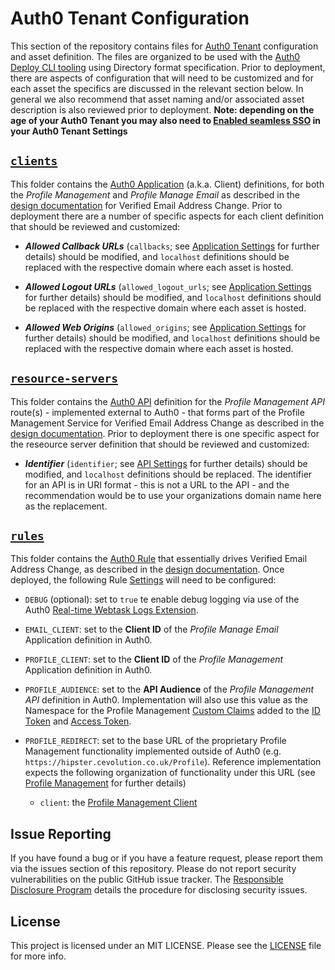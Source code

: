 # Auth0 Tenant Configuration

This section of the repository contains files for [Auth0 Tenant](https://auth0.com/docs/getting-started/the-basics#account-and-tenants) configuration and asset definition. The files are organized to be used with the [Auth0 Deploy CLI tooling](https://auth0.com/docs/extensions/deploy-cli) using Directory format specification. Prior to deployment, there are aspects of configuration that will need to be customized and for each asset the specifics are discussed in the relevant section below. In general we also recommend that asset naming and/or associated asset description is also reviewed prior to deployment. **Note: depending on the age of your Auth0 Tenant you may also need to [Enabled seamless SSO](https://auth0.com/docs/dashboard/guides/tenants/enable-sso-tenant) in your Auth0 Tenant Settings**

## [`clients`](./clients)

This folder contains the [Auth0 Application](https://auth0.com/docs/applications) (a.k.a. Client) definitions, for both the _Profile Management_ and _Profile Manage Email_  as described in the [design documentation](https://drive.google.com/open?id=1DtjpHFTwK6wN0B6BlaaXpbIFbU0BlUagDlymP0RGZgw) for Verified Email Address Change. Prior to deployment there are a number of specific aspects for each client definition that should be reviewed and customized:

- _**Allowed Callback URLs**_ (`callbacks`; see [Application Settings](https://auth0.com/docs/dashboard/reference/settings-application) for further details) should be modified, and `localhost` definitions should be replaced with the respective domain where each asset is hosted.

- _**Allowed Logout URLs**_ (`allowed_logout_urls`; see [Application Settings](https://auth0.com/docs/dashboard/reference/settings-application) for further details) should be modified, and `localhost` definitions should be replaced with the respective domain where each asset is hosted.

- _**Allowed Web Origins**_ (`allowed_origins`; see [Application Settings](https://auth0.com/docs/dashboard/reference/settings-application) for further details) should be modified, and `localhost` definitions should be replaced with the respective domain where each asset is hosted.

## [`resource-servers`](./resource-servers)

This folder contains the [Auth0 API](https://auth0.com/docs/apis) definition for the _Profile Management API_ route(s) - implemented external to Auth0 - that forms part of the Profile Management Service for Verified Email Address Change as described in the [design documentation](https://drive.google.com/open?id=1DtjpHFTwK6wN0B6BlaaXpbIFbU0BlUagDlymP0RGZgw). Prior to deployment there is one specific aspect for the reseource server definition that should be reviewed and customized:

- _**Identifier**_ (`identifier`; see [API Settings](https://auth0.com/docs/dashboard/reference/settings-api) for further details) should be modified, and `localhost` definitions should be replaced. The identifier for an API is in URI format - this is not a URL to the API - and the recommendation would be to use your organizations domain name here as the replacement.


## [`rules`](./rules)

This folder contains the [Auth0 Rule](https://auth0.com/docs/rules) that essentially drives Verified Email Address Change, as described in the [design documentation](https://drive.google.com/open?id=1DtjpHFTwK6wN0B6BlaaXpbIFbU0BlUagDlymP0RGZgw). Once deployed, the following Rule [Settings](https://auth0.com/docs/rules/guides/configuration#configure-values) will need to be configured:

- `DEBUG` (optional): set to `true` te enable debug logging via use of the Auth0 [Real-time Webtask Logs Extension](https://auth0.com/docs/extensions/realtime-webtask-logs).

- `EMAIL_CLIENT`: set to the **Client ID** of the _Profile Manage Email_ Application definition in Auth0.

- `PROFILE_CLIENT`: set to the **Client ID** of the _Profile Management_ Application definition in Auth0.

- `PROFILE_AUDIENCE`: set to the **API Audience** of the _Profile Management API_ definition in Auth0. Implementation will also use this value as the Namespace for the Profile Management [Custom Claims](https://auth0.com/docs/tokens/guides/create-namespaced-custom-claims) added to the [ID Token](https://auth0.com/docs/tokens/concepts/id-tokens) and [Access Token](https://auth0.com/docs/tokens/concepts/access-tokens).

- `PROFILE_REDIRECT`: set to the base URL of the proprietary Profile Management functionality implemented outside of Auth0 (e.g. `https://hipster.cevolution.co.uk/Profile`). Reference implementation expects the following organization of functionality under this URL (see [Profile Management](../Profile) for further details)

	- `client`: the [Profile Management Client](../Profile/client) 

## Issue Reporting

If you have found a bug or if you have a feature request, please report them via the issues section of this repository. Please do not report security vulnerabilities on the public GitHub issue tracker. The [Responsible Disclosure Program](https://auth0.com/whitehat) details the procedure for disclosing security issues.

## License

This project is licensed under an MIT LICENSE. Please see the [LICENSE](../LICENSE) file for more info.

